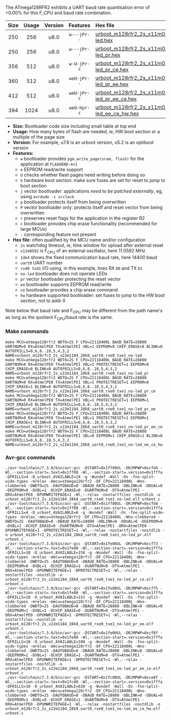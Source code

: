 The ATmega128RFR2 exhibits a UART baud rate quantisation error of +0.00% for this F_CPU and baud rate combination.

|Size|Usage|Version|Features|Hex file|
|:-:|:-:|:-:|:-:|:--|
|250|256|u8.0|`w---jPr--`|[urboot_m128rfr2_2s_x11m0592_14k4_uart0_rxe0_txe1_no-led.hex](https://raw.githubusercontent.com/stefanrueger/urboot.hex/main/mcus/atmega128rfr2/watchdog_2_s/external_oscillator_x/11m059200_hz/%2B%2B14k4_baud/uart0_rxe0_txe1/no-led/urboot_m128rfr2_2s_x11m0592_14k4_uart0_rxe0_txe1_no-led.hex)|
|250|256|u8.0|`w---jPr--`|[urboot_m128rfr2_2s_x11m0592_14k4_uart0_rxe0_txe1_no-led_pr.hex](https://raw.githubusercontent.com/stefanrueger/urboot.hex/main/mcus/atmega128rfr2/watchdog_2_s/external_oscillator_x/11m059200_hz/%2B%2B14k4_baud/uart0_rxe0_txe1/no-led/urboot_m128rfr2_2s_x11m0592_14k4_uart0_rxe0_txe1_no-led_pr.hex)|
|356|512|u8.0|`w-U-jPr-c`|[urboot_m128rfr2_2s_x11m0592_14k4_uart0_rxe0_txe1_no-led_pr_ce.hex](https://raw.githubusercontent.com/stefanrueger/urboot.hex/main/mcus/atmega128rfr2/watchdog_2_s/external_oscillator_x/11m059200_hz/%2B%2B14k4_baud/uart0_rxe0_txe1/no-led/urboot_m128rfr2_2s_x11m0592_14k4_uart0_rxe0_txe1_no-led_pr_ce.hex)|
|360|512|u8.0|`weU-jPr--`|[urboot_m128rfr2_2s_x11m0592_14k4_uart0_rxe0_txe1_no-led_pr_ee.hex](https://raw.githubusercontent.com/stefanrueger/urboot.hex/main/mcus/atmega128rfr2/watchdog_2_s/external_oscillator_x/11m059200_hz/%2B%2B14k4_baud/uart0_rxe0_txe1/no-led/urboot_m128rfr2_2s_x11m0592_14k4_uart0_rxe0_txe1_no-led_pr_ee.hex)|
|412|512|u8.0|`weU-jPr-c`|[urboot_m128rfr2_2s_x11m0592_14k4_uart0_rxe0_txe1_no-led_pr_ee_ce.hex](https://raw.githubusercontent.com/stefanrueger/urboot.hex/main/mcus/atmega128rfr2/watchdog_2_s/external_oscillator_x/11m059200_hz/%2B%2B14k4_baud/uart0_rxe0_txe1/no-led/urboot_m128rfr2_2s_x11m0592_14k4_uart0_rxe0_txe1_no-led_pr_ee_ce.hex)|
|394|1024|u8.0|`weU-hpr-c`|[urboot_m128rfr2_2s_x11m0592_14k4_uart0_rxe0_txe1_no-led_ee_ce_hw.hex](https://raw.githubusercontent.com/stefanrueger/urboot.hex/main/mcus/atmega128rfr2/watchdog_2_s/external_oscillator_x/11m059200_hz/%2B%2B14k4_baud/uart0_rxe0_txe1/no-led/urboot_m128rfr2_2s_x11m0592_14k4_uart0_rxe0_txe1_no-led_ee_ce_hw.hex)|

- **Size:** Bootloader code size including small table at top end
- **Usage:** How many bytes of flash are needed, ie, HW boot section or a multiple of the page size
- **Version:** For example, u7.6 is an urboot version, o5.2 is an optiboot version
- **Features:**
  + `w` bootloader provides `pgm_write_page(sram, flash)` for the application at `FLASHEND-4+1`
  + `e` EEPROM read/write support
  + `U` checks whether flash pages need writing before doing so
  + `h` hardware boot section: make sure fuses are set for reset to jump to boot section
  + `j` vector bootloader: applications *need to be patched externally*, eg, using `avrdude -c urclock`
  + `p` bootloader protects itself from being overwritten
  + `P` vector bootloader only: protects itself and reset vector from being overwritten
  + `r` preserves reset flags for the application in the register R2
  + `c` bootloader provides chip erase functionality (recommended for large MCUs)
  + `-` corresponding feature not present
- **Hex file:** often qualified by the MCU name and/or configuration
  + `2s` watchdog timeout, ie, time window for upload after external reset
  + `x11m0592` is F<sub>CPU</sub> of an external oscillator, here 11.0592 MHz
  + `14k4` shows the fixed communication baud rate, here 14400 baud
  + `uart0` UART number
  + `rxd0 txd1` I/O using, in this example, lines RX `D0` and TX `D1`
  + `no-led` bootloader does not operate LEDs
  + `pr` vector bootloader protecting the reset vector
  + `ee` bootloader supports EEPROM read/write
  + `ce` bootloader provides a chip erase command
  + `hw` hardware supported bootloader: set fuses to jump to the HW boot section, not to addr 0


Note below that baud rate and F<sub>CPU</sub> may be different from the path name's as long as the quotient F<sub>CPU</sub>/baud rate is the same.

### Make commands
```
make MCU=atmega128rfr2 WDTO=2S F_CPU=22118400L BAUD_RATE=28800 UARTNUM=0 RX=AtmelPE0 TX=AtmelPE1 VBL=1 EEPROM=0 CHIP_ERASE=0 BLINK=0 AUTOFRILLS=0,6,8..10,5,4,3,2 NAME=urboot_m128rfr2_2s_x22m1184_28k8_uart0_rxe0_txe1_no-led
make MCU=atmega128rfr2 WDTO=2S F_CPU=22118400L BAUD_RATE=28800 UARTNUM=0 RX=AtmelPE0 TX=AtmelPE1 VBL=1 PROTECTRESET=1 EEPROM=0 CHIP_ERASE=0 BLINK=0 AUTOFRILLS=0,6,8..10,5,4,3,2 NAME=urboot_m128rfr2_2s_x22m1184_28k8_uart0_rxe0_txe1_no-led_pr
make MCU=atmega128rfr2 WDTO=2S F_CPU=22118400L BAUD_RATE=28800 UARTNUM=0 RX=AtmelPE0 TX=AtmelPE1 VBL=1 PROTECTRESET=1 EEPROM=0 CHIP_ERASE=1 BLINK=0 AUTOFRILLS=0,6,8..10,5,4,3,2 NAME=urboot_m128rfr2_2s_x22m1184_28k8_uart0_rxe0_txe1_no-led_pr_ce
make MCU=atmega128rfr2 WDTO=2S F_CPU=22118400L BAUD_RATE=28800 UARTNUM=0 RX=AtmelPE0 TX=AtmelPE1 VBL=1 PROTECTRESET=1 EEPROM=1 CHIP_ERASE=0 BLINK=0 AUTOFRILLS=0,6,8..10,5,4,3,2 NAME=urboot_m128rfr2_2s_x22m1184_28k8_uart0_rxe0_txe1_no-led_pr_ee
make MCU=atmega128rfr2 WDTO=2S F_CPU=22118400L BAUD_RATE=28800 UARTNUM=0 RX=AtmelPE0 TX=AtmelPE1 VBL=1 PROTECTRESET=1 EEPROM=1 CHIP_ERASE=1 BLINK=0 AUTOFRILLS=0,6,8..10,5,4,3,2 NAME=urboot_m128rfr2_2s_x22m1184_28k8_uart0_rxe0_txe1_no-led_pr_ee_ce
make MCU=atmega128rfr2 WDTO=2S F_CPU=22118400L BAUD_RATE=28800 UARTNUM=0 RX=AtmelPE0 TX=AtmelPE1 VBL=0 EEPROM=1 CHIP_ERASE=1 BLINK=0 AUTOFRILLS=0,6,8..10,5,4,3,2 NAME=urboot_m128rfr2_2s_x22m1184_28k8_uart0_rxe0_txe1_no-led_ee_ce_hw
```

### Avr-gcc commands
```
./avr-toolchain/7.3.0/bin/avr-gcc -DSTART=0x1ff00UL -DRJMPWP=0xcfd4 -Wl,--section-start=.text=0x1ff00 -Wl,--section-start=.version=0x1fffa -DFRILLS=4 -D_urboot_AVAILABLE=24 -g -Wundef -Wall -Os -fno-split-wide-types -mrelax -mmcu=atmega128rfr2 -DF_CPU=22118400L -Wno-clobbered -DWDTO=2S -DAUTOBAUD=0 -DBAUD_RATE=28800 -DBLINK=0 -DDUAL=0 -DEEPROM=0 -DVBL=1 -DCHIP_ERASE=0 -DUARTNUM=0 -DTX=AtmelPE1 -DRX=AtmelPE0 -DPGMWRITEPAGE=1 -Wl,--relax -nostartfiles -nostdlib -o urboot_m128rfr2_2s_x22m1184_28k8_uart0_rxe0_txe1_no-led.elf urboot.c
./avr-toolchain/7.3.0/bin/avr-gcc -DSTART=0x1ff00UL -DRJMPWP=0xcfd4 -Wl,--section-start=.text=0x1ff00 -Wl,--section-start=.version=0x1fffa -DFRILLS=4 -D_urboot_AVAILABLE=6 -g -Wundef -Wall -Os -fno-split-wide-types -mrelax -mmcu=atmega128rfr2 -DF_CPU=22118400L -Wno-clobbered -DWDTO=2S -DAUTOBAUD=0 -DBAUD_RATE=28800 -DBLINK=0 -DDUAL=0 -DEEPROM=0 -DVBL=1 -DCHIP_ERASE=0 -DUARTNUM=0 -DTX=AtmelPE1 -DRX=AtmelPE0 -DPGMWRITEPAGE=1 -DPROTECTRESET=1 -Wl,--relax -nostartfiles -nostdlib -o urboot_m128rfr2_2s_x22m1184_28k8_uart0_rxe0_txe1_no-led_pr.elf urboot.c
./avr-toolchain/7.3.0/bin/avr-gcc -DSTART=0x1fe00UL -DRJMPWP=0xcf73 -Wl,--section-start=.text=0x1fe00 -Wl,--section-start=.version=0x1fffa -DFRILLS=10 -D_urboot_AVAILABLE=156 -g -Wundef -Wall -Os -fno-split-wide-types -mrelax -mmcu=atmega128rfr2 -DF_CPU=22118400L -Wno-clobbered -DWDTO=2S -DAUTOBAUD=0 -DBAUD_RATE=28800 -DBLINK=0 -DDUAL=0 -DEEPROM=0 -DVBL=1 -DCHIP_ERASE=1 -DUARTNUM=0 -DTX=AtmelPE1 -DRX=AtmelPE0 -DPGMWRITEPAGE=1 -DPROTECTRESET=1 -Wl,--relax -nostartfiles -nostdlib -o urboot_m128rfr2_2s_x22m1184_28k8_uart0_rxe0_txe1_no-led_pr_ce.elf urboot.c
./avr-toolchain/7.3.0/bin/avr-gcc -DSTART=0x1fe00UL -DRJMPWP=0xcf75 -Wl,--section-start=.text=0x1fe00 -Wl,--section-start=.version=0x1fffa -DFRILLS=10 -D_urboot_AVAILABLE=152 -g -Wundef -Wall -Os -fno-split-wide-types -mrelax -mmcu=atmega128rfr2 -DF_CPU=22118400L -Wno-clobbered -DWDTO=2S -DAUTOBAUD=0 -DBAUD_RATE=28800 -DBLINK=0 -DDUAL=0 -DEEPROM=1 -DVBL=1 -DCHIP_ERASE=0 -DUARTNUM=0 -DTX=AtmelPE1 -DRX=AtmelPE0 -DPGMWRITEPAGE=1 -DPROTECTRESET=1 -Wl,--relax -nostartfiles -nostdlib -o urboot_m128rfr2_2s_x22m1184_28k8_uart0_rxe0_txe1_no-led_pr_ee.elf urboot.c
./avr-toolchain/7.3.0/bin/avr-gcc -DSTART=0x1fe00UL -DRJMPWP=0xcf8f -Wl,--section-start=.text=0x1fe00 -Wl,--section-start=.version=0x1fffa -DFRILLS=10 -D_urboot_AVAILABLE=100 -g -Wundef -Wall -Os -fno-split-wide-types -mrelax -mmcu=atmega128rfr2 -DF_CPU=22118400L -Wno-clobbered -DWDTO=2S -DAUTOBAUD=0 -DBAUD_RATE=28800 -DBLINK=0 -DDUAL=0 -DEEPROM=1 -DVBL=1 -DCHIP_ERASE=1 -DUARTNUM=0 -DTX=AtmelPE1 -DRX=AtmelPE0 -DPGMWRITEPAGE=1 -DPROTECTRESET=1 -Wl,--relax -nostartfiles -nostdlib -o urboot_m128rfr2_2s_x22m1184_28k8_uart0_rxe0_txe1_no-led_pr_ee_ce.elf urboot.c
./avr-toolchain/7.3.0/bin/avr-gcc -DSTART=0x1fc00UL -DRJMPWP=0xce8f -Wl,--section-start=.text=0x1fc00 -Wl,--section-start=.version=0x1fffa -DFRILLS=10 -D_urboot_AVAILABLE=630 -g -Wundef -Wall -Os -fno-split-wide-types -mrelax -mmcu=atmega128rfr2 -DF_CPU=22118400L -Wno-clobbered -DWDTO=2S -DAUTOBAUD=0 -DBAUD_RATE=28800 -DBLINK=0 -DDUAL=0 -DEEPROM=1 -DVBL=0 -DCHIP_ERASE=1 -DUARTNUM=0 -DTX=AtmelPE1 -DRX=AtmelPE0 -DPGMWRITEPAGE=1 -Wl,--relax -nostartfiles -nostdlib -o urboot_m128rfr2_2s_x22m1184_28k8_uart0_rxe0_txe1_no-led_ee_ce_hw.elf urboot.c
```

